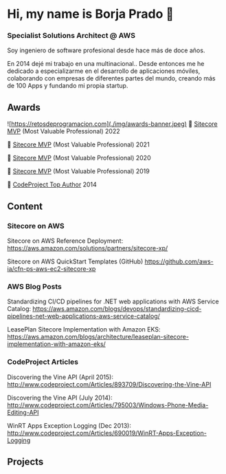 # Hi, my name is Borja Prado 👋
### Specialist Solutions Architect @ AWS

Soy ingeniero de software profesional desde hace más de doce años.

En 2014 dejé mi trabajo en una multinacional..
Desde entonces me he dedicado a especializarme en el desarrollo de aplicaciones móviles, colaborando con empresas de diferentes partes del mundo, creando más de 100 Apps y fundando mi propia startup.

## Awards
![https://retosdeprogramacion.com](./img/awards-banner.jpeg)
👥 [Sitecore MVP](https://mvp.sitecore.com/Directory?q=borja%20prado&fc_Year=2022) (Most Valuable Professional) 2022

👥 [Sitecore MVP](https://mvp.sitecore.com/Directory?q=borja%20prado&fc_Year=2021) (Most Valuable Professional) 2021

👥 [Sitecore MVP](https://mvp.sitecore.com/Directory?q=borja%20prado&fc_Year=2020) (Most Valuable Professional) 2020

👥 [Sitecore MVP](https://mvp.sitecore.com/Directory?q=borja%20prado&fc_Year=2019) (Most Valuable Professional) 2019

👥 [CodeProject Top Author](https://mvp.sitecore.com/Directory?q=borja%20prado&fc_Year=2019) 2014

## Content
### Sitecore on AWS

Sitecore on AWS Reference Deployment: https://aws.amazon.com/solutions/partners/sitecore-xp/

Sitecore on AWS QuickStart Templates (GitHub) https://github.com/aws-ia/cfn-ps-aws-ec2-sitecore-xp

### AWS Blog Posts

Standardizing CI/CD pipelines for .NET web applications with AWS Service Catalog: https://aws.amazon.com/blogs/devops/standardizing-cicd-pipelines-net-web-applications-aws-service-catalog/

LeasePlan Sitecore Implementation with Amazon EKS: https://aws.amazon.com/blogs/architecture/leaseplan-sitecore-implementation-with-amazon-eks/


### CodeProject Articles

Discovering the Vine API (April 2015): http://www.codeproject.com/Articles/893709/Discovering-the-Vine-API

Discovering the Vine API (July 2014): http://www.codeproject.com/Articles/795003/Windows-Phone-Media-Editing-API

WinRT Apps Exception Logging (Dec 2013): http://www.codeproject.com/Articles/690019/WinRT-Apps-Exception-Logging

## Projects
